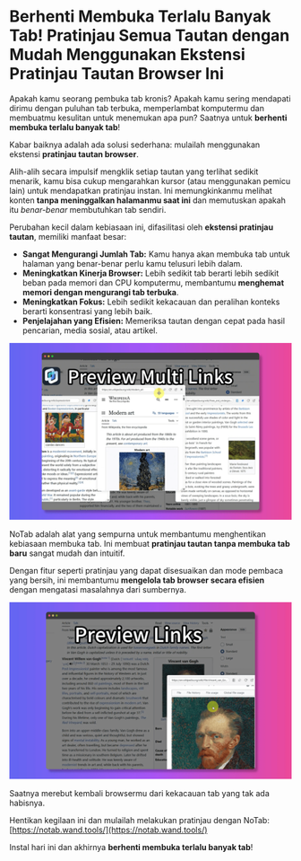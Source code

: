 # Berhenti Membuka Terlalu Banyak Tab! Pratinjau Semua Tautan dengan Mudah Menggunakan Ekstensi Pratinjau Tautan Browser Ini

Apakah kamu seorang pembuka tab kronis? Apakah kamu sering mendapati dirimu dengan puluhan tab terbuka, memperlambat komputermu dan membuatmu kesulitan untuk menemukan apa pun? Saatnya untuk **berhenti membuka terlalu banyak tab**!

Kabar baiknya adalah ada solusi sederhana: mulailah menggunakan ekstensi **pratinjau tautan browser**.

Alih-alih secara impulsif mengklik setiap tautan yang terlihat sedikit menarik, kamu bisa cukup mengarahkan kursor (atau menggunakan pemicu lain) untuk mendapatkan pratinjau instan. Ini memungkinkanmu melihat konten **tanpa meninggalkan halamanmu saat ini** dan memutuskan apakah itu *benar-benar* membutuhkan tab sendiri.

Perubahan kecil dalam kebiasaan ini, difasilitasi oleh **ekstensi pratinjau tautan**, memiliki manfaat besar:

*   **Sangat Mengurangi Jumlah Tab:** Kamu hanya akan membuka tab untuk halaman yang benar-benar perlu kamu telusuri lebih dalam.
*   **Meningkatkan Kinerja Browser:** Lebih sedikit tab berarti lebih sedikit beban pada memori dan CPU komputermu, membantumu **menghemat memori dengan mengurangi tab terbuka**.
*   **Meningkatkan Fokus:** Lebih sedikit kekacauan dan peralihan konteks berarti konsentrasi yang lebih baik.
*   **Penjelajahan yang Efisien:** Memeriksa tautan dengan cepat pada hasil pencarian, media sosial, atau artikel.

![Sebelum dan sesudah pratinjau tautan (konseptual)](../images/notab1.png)

NoTab adalah alat yang sempurna untuk membantumu menghentikan kebiasaan membuka tab. Ini membuat **pratinjau tautan tanpa membuka tab baru** sangat mudah dan intuitif.

Dengan fitur seperti pratinjau yang dapat disesuaikan dan mode pembaca yang bersih, ini membantumu **mengelola tab browser secara efisien** dengan mengatasi masalahnya dari sumbernya.

![NoTab membantu mengurangi tab](../images/notab2.png)

Saatnya merebut kembali browsermu dari kekacauan tab yang tak ada habisnya.

Hentikan kegilaan ini dan mulailah melakukan pratinjau dengan NoTab: [https://notab.wand.tools/](https://notab.wand.tools/)

Instal hari ini dan akhirnya **berhenti membuka terlalu banyak tab**!
